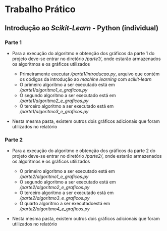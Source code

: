 # Trabalho Prático
## Introdução ao *Scikit-Learn* - Python (individual)

### Parte 1
- Para a execução do algoritmo e obtenção dos gráficos da parte 1 do projeto deve-se entrar no diretório */parte1/*, onde estarão armazenados os algoritmos e os gráficos utilizados
    - Primeiramente executar */parte1/introducao.py*, arquivo que contém os códigos da introdução ao *machine learning* com *scikit-learn*
    - O primeiro algoritmo a ser executado está em */parte1/algoritmo1_e_graficos.py*
    - O segundo algoritmo a ser executado está em */parte1/algoritmo2_e_graficos.py*
    - O terceiro algoritmo a ser executado está em */parte1/algoritmo3_e_graficos.py*

- Nesta mesma pasta, existem outros dois gráficos adicionais que foram utilizados no relatório

### Parte 2
- Para a execução do algoritmo e obtenção dos gráficos da parte 2 do projeto deve-se entrar no diretório */parte2/*, onde estarão armazenados os algoritmos e os gráficos utilizados
    - O primeiro algoritmo a ser executado está em */parte2/algoritmo1_e_graficos.py*
    - O segundo algoritmo a ser executado está em */parte2/algoritmo2_e_graficos.py*
    - O terceiro algoritmo a ser executado está em */parte2/algoritmo3_e_graficos.py*
    - O quarto algoritmo  a ser executadoestá em */parte2/algoritmo4_e_graficos.py*

- Nesta mesma pasta, existem outros dois gráficos adicionais que foram utilizados no relatório
